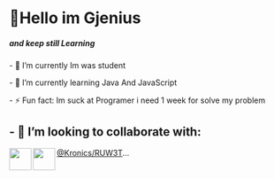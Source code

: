 <h1 align="left">👏Hello im Gjenius</h1>
<h5 align="left" weight="20px">and keep still Learning</h5>
<p>- 🔭 I’m currently Im was student </p>
<p>- 🌱 I’m currently learning Java And JavaScript</p>
<p>- ⚡ Fun fact: Im suck at Programer i need 1 week for solve my problem</p>
<h2 weight="40px">- 👯 I’m looking to collaborate with:</h2>
<img align="left" href="" src="https://avatars.githubusercontent.com/u/76912443?v=4" height="40px" width="40px">
<img align="left" href="" src="https://avatars.githubusercontent.com/u/76912443?v=4" height="40px" width="40px">
<p><a href="https://github.com/RUW3T">@Kronics/RUW3T</a>...</p>





